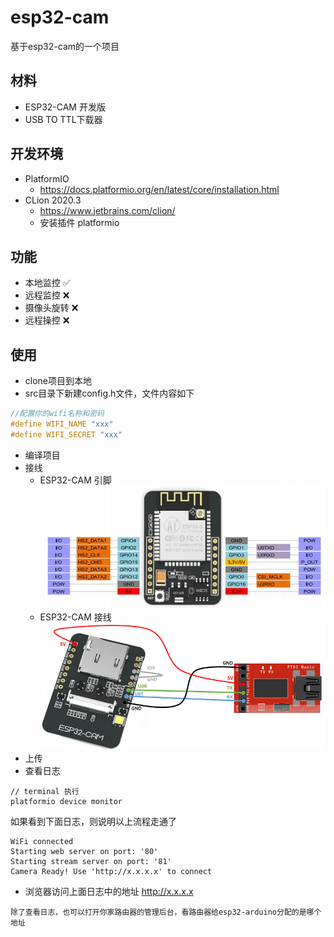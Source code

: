 # esp32-cam
基于esp32-cam的一个项目

## 材料
+ ESP32-CAM 开发版
+ USB TO TTL下载器

## 开发环境
+ PlatformIO
  + https://docs.platformio.org/en/latest/core/installation.html
+ CLion 2020.3
  + https://www.jetbrains.com/clion/
  + 安装插件 platformio

## 功能
+ 本地监控 ✅
+ 远程监控 ❌
+ 摄像头旋转 ❌
+ 远程操控 ❌

## 使用
+ clone项目到本地
+ src目录下新建config.h文件，文件内容如下
```c
//配置你的wifi名称和密码
#define WIFI_NAME "xxx"
#define WIFI_SECRET "xxx"
```
+ 编译项目
+ 接线
  + ESP32-CAM 引脚  
    ![image1](./image/ESP32-CAM.png)
  + ESP32-CAM 接线  
    ![image2](./image/ESP32-CAM-CONNECTION.png)
+ 上传
+ 查看日志
```
// terminal 执行
platformio device monitor
```
如果看到下面日志，则说明以上流程走通了
```
WiFi connected
Starting web server on port: '80'
Starting stream server on port: '81'
Camera Ready! Use 'http://x.x.x.x' to connect
```
+ 浏览器访问上面日志中的地址 http://x.x.x.x
```
除了查看日志，也可以打开你家路由器的管理后台，看路由器给esp32-arduino分配的是哪个地址
```  
